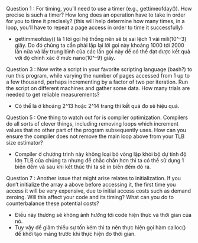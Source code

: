 Question 1 : For timing, you’ll need to use a timer (e.g., gettimeofday()). How precise is such a timer? 
How long does an operation have to take in order for you to time it precisely? 
(this will help determine how many times, in a loop, you’ll have to repeat a page access in order to time it successfully)
- gettimmeofday() là 1 lời gọi hệ thống nên sẽ bị sai lệch 1 vài mili(10^-3) giây. Do đó chúng ta cần phải lặp lại lời gọi này khoảng 1000 tới 2000 lần nữa và lấy trung bình của 
các lần gọi này để có thể đạt được kết quả với độ chính xác ở mức nano(10^-9) giây. 

Question 3 : Now write a script in your favorite scripting language (bash?) to run this program, 
while varying the number of pages accessed from 1 up to a few thousand, perhaps incrementing by a factor of two per iteration. 
Run the script on different machines and gather some data. How many trials are needed to get reliable measurements?
- Có thể là ở khoảng 2^13 hoặc 2^14 trang thì kết quả đo sẽ hiệu quả. 

Question 5 : One thing to watch out for is compiler optimization. Compilers do all sorts of clever things, including removing loops which increment values that no other part of the program subsequently uses. How can you ensure the compiler does not remove the main loop above from your TLB size estimator?
- Compiler ở chương trình này không loại bỏ vòng lặp khỏi bộ dự tính độ lớn TLB của chúng ta nhưng để chắc chắn hơn thì ta có thể sử dụng 1 biến đếm và sau khi kết thúc thì ta sẽ in biến đếm đó ra. 

Question 7 : Another issue that might arise relates to initialization. If you don’t initialize the array a above before accessing it, the first time you access it will be very expensive, due to initial access costs such as demand zeroing. Will this affect your code and its timing? What can you do to counterbalance these potential costs?
- Điều này thường sẽ không ảnh hưởng tới code hiện thực và thời gian của nó. 
- Tuy vậy để giảm thiểu sự tốn kém thì ta nên thực hiện gọi hàm calloc() để khởi tạo mảng trước khi thực hiện đo thời gian.  

